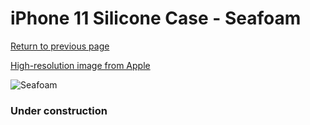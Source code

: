 # iPhone 11 Silicone Case - Seafoam

[Return to previous page](/iphone_xr)

[High-resolution image from Apple](https://store.storeimages.cdn-apple.com/8756/as-images.apple.com/is/MY182?wid=4500&hei=4500&fmt=png)

<div style="width: 384px"><img src="/everypreview/MY182.png" alt="Seafoam"></div>

### Under construction
